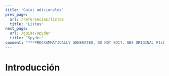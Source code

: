 ```yaml
---
title: 'Guías adicionales'
prev_page:
  url: /referencias/listas
  title: 'Listas'
next_page:
  url: /guias/spyder
  title: 'Spyder'
comment: "***PROGRAMMATICALLY GENERATED, DO NOT EDIT. SEE ORIGINAL FILES IN /content***"
---
```

# Introducción



